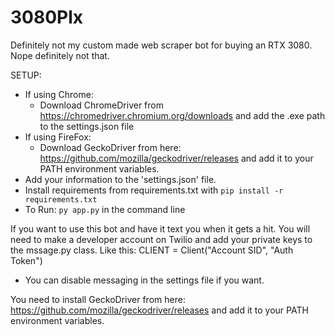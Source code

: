# 3080Plx
Definitely not my custom made web scraper bot for buying an RTX 3080. Nope definitely not that. 

SETUP:
- If using Chrome:
  - Download ChromeDriver from https://chromedriver.chromium.org/downloads and add the .exe path to the settings.json file
- If using FireFox:
  - Download GeckoDriver from here: https://github.com/mozilla/geckodriver/releases  and add it to your PATH environment variables.
- Add your information to the 'settings.json' file.
- Install requirements from requirements.txt with ```pip install -r requirements.txt```
- To Run: ```py app.py``` in the command line

If you want to use this bot and have it text you when it gets a hit. You will need to make a developer account on Twilio and add your private keys to the mssage.py class.
Like this:
CLIENT = Client("Account SID", "Auth Token")
- You can disable messaging in the settings file if you want.

You need to install GeckoDriver from here: https://github.com/mozilla/geckodriver/releases  and add it to your PATH environment variables.
